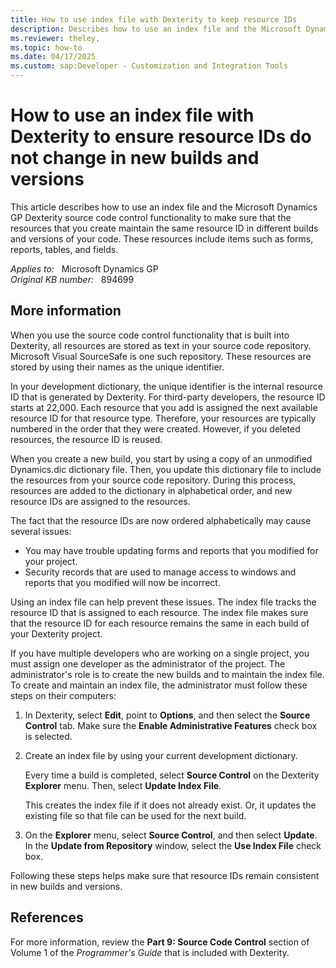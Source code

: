 ```yaml
---
title: How to use index file with Dexterity to keep resource IDs
description: Describes how to use an index file and the Microsoft Dynamics GP Dexterity source code control functionality to make sure that the resources that you create maintain the same resource ID in different builds and versions of your code.
ms.reviewer: theley,  
ms.topic: how-to
ms.date: 04/17/2025
ms.custom: sap:Developer - Customization and Integration Tools
---
```

# How to use an index file with Dexterity to ensure resource IDs do not change in new builds and versions

This article describes how to use an index file and the Microsoft Dynamics GP Dexterity source code control functionality to make sure that the resources that you create maintain the same resource ID in different builds and versions of your code. These resources include items such as forms, reports, tables, and fields.

_Applies to:_ &nbsp; Microsoft Dynamics GP  
_Original KB number:_ &nbsp; 894699

## More information

When you use the source code control functionality that is built into Dexterity, all resources are stored as text in your source code repository. Microsoft Visual SourceSafe is one such repository. These resources are stored by using their names as the unique identifier.

In your development dictionary, the unique identifier is the internal resource ID that is generated by Dexterity. For third-party developers, the resource ID starts at 22,000. Each resource that you add is assigned the next available resource ID for that resource type. Therefore, your resources are typically numbered in the order that they were created. However, if you deleted resources, the resource ID is reused.

When you create a new build, you start by using a copy of an unmodified Dynamics.dic dictionary file. Then, you update this dictionary file to include the resources from your source code repository. During this process, resources are added to the dictionary in alphabetical order, and new resource IDs are assigned to the resources.

The fact that the resource IDs are now ordered alphabetically may cause several issues:

- You may have trouble updating forms and reports that you modified for your project.
- Security records that are used to manage access to windows and reports that you modified will now be incorrect.

Using an index file can help prevent these issues. The index file tracks the resource ID that is assigned to each resource. The index file makes sure that the resource ID for each resource remains the same in each build of your Dexterity project.

If you have multiple developers who are working on a single project, you must assign one developer as the administrator of the project. The administrator's role is to create the new builds and to maintain the index file. To create and maintain an index file, the administrator must follow these steps on their computers:

1. In Dexterity, select **Edit**, point to **Options**, and then select the **Source Control** tab. Make sure the **Enable Administrative Features** check box is selected.
2. Create an index file by using your current development dictionary.

    Every time a build is completed, select **Source Control** on the Dexterity **Explorer** menu. Then, select **Update Index File**.

    This creates the index file if it does not already exist. Or, it updates the existing file so that file can be used for the next build.

3. On the **Explorer** menu, select **Source Control**, and then select **Update**. In the **Update from Repository** window, select the **Use Index File** check box.

Following these steps helps make sure that resource IDs remain consistent in new builds and versions.

## References

For more information, review the **Part 9: Source Code Control** section of Volume 1 of the *Programmer's Guide* that is included with Dexterity.
